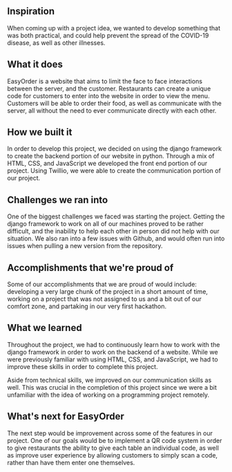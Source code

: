## Inspiration
When coming up with a project idea, we wanted to develop something that was both practical, and could help prevent the spread of the COVID-19 disease, as well as other illnesses.

## What it does
EasyOrder is a website that aims to limit the face to face interactions between the server, and the customer. Restaurants can create a unique code for customers to enter into the website in order to view the menu. Customers will be able to order their food, as well as communicate with the server, all without the need to ever communicate directly with each other.

## How we built it
In order to develop this project, we decided on using the django framework to create the backend portion of our website in python. Through a mix of HTML, CSS, and JavaScript we developed the front end portion of our project. Using Twillio, we were able to create the communication portion of our project.

## Challenges we ran into
One of the biggest challenges we faced was starting the project. Getting the django framework to work on all of our machines proved to be rather difficult, and the inability to help each other in person did not help with our situation. We also ran into a few issues with Github, and would often run into issues when pulling a new version from the repository.

## Accomplishments that we're proud of
Some of our accomplishments that we are proud of would include: developing a very large chunk of the project in a short amount of time, working on a project that was not assigned to us and a bit out of our comfort zone, and partaking in our very first hackathon.

## What we learned
Throughout the project, we had to continuously learn how to work with the django framework in order to work on the backend of a website. While we were previously familiar with using HTML, CSS, and JavaScript, we had to improve these skills in order to complete this project.

Aside from technical skills, we improved on our communication skills as well. This was crucial in the completion of this project since we were a bit unfamiliar with the idea of working on a programming project remotely. 

## What's next for EasyOrder
The next step would be improvement across some of the features in our project. One of our goals would be to implement a QR code system in order to give restaurants the ability to give each table an individual code, as well as improve user experience by allowing customers to simply scan a code, rather than have them enter one themselves. 
